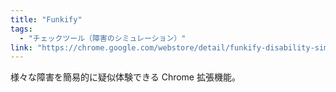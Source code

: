 ```yaml
---
title: "Funkify"
tags:
  - "チェックツール（障害のシミュレーション）"
link: "https://chrome.google.com/webstore/detail/funkify-disability-simula/ojcijjdchelkddboickefhnbdpeajdjg"
---
```


様々な障害を簡易的に疑似体験できる Chrome 拡張機能。
